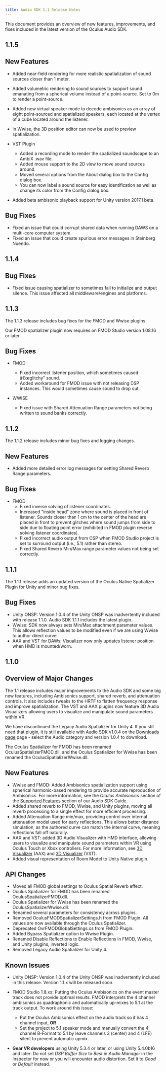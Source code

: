 ```yaml
---
title: Audio SDK 1.1 Release Notes
---
```


This document provides an overview of new features, improvements, and fixes included in the latest version of the Oculus Audio SDK.

## 1.1.5

## New Features

* Added near-field rendering for more realistic spatialization of sound sources closer than 1 meter.
* Added volumetric rendering to sound sources to support sound emanating from a spherical volume instead of a point-source. Set to 0m to render a point-source.
* Added new virtual speaker mode to decode ambisonics as an array of eight point-sourced and spatialized speakers, each located at the vertex of a cube located around the listener.
* In Wwise, the 3D position editor can now be used to preview spatialization.
* VST Plugin
	+ Added a recording mode to render the spatialized soundscape to an AmbiX .wav file.
	+ Added mouse support to the 2D view to move sound sources around.
	+ Moved several options from the About dialog box to the Config dialog box.
	+ You can now label a sound source for easy identification as well as change its color from the Config dialog box.
	
* Added beta ambisonic playback support for Unity version 2017.1 beta.


## Bug Fixes

* Fixed an issue that could corrupt shared data when running DAWS on a multi-core computer system.
* Fixed an issue that could create spurious error messages in Steinberg Nuendo.


## 1.1.4

## Bug Fixes

* Fixed issue causing spatializer to sometimes fail to initialize and output silence. This issue affected all middleware/engines and platforms.


## 1.1.3

The 1.1.3 release includes bug fixes for the FMOD and Wwise plugins.

Our FMOD spatializer plugin now requires on FMOD Studio version 1.08.16 or later.

## Bug Fixes

* FMOD 
	+ Fixed incorrect listener position, which sometimes caused â€œglitchy" sound.
	+ Added workaround for FMOD issue with not releasing DSP instances. This would sometimes cause sound to drop out.
	
* WWISE 
	+ Fixed issue with Shared Attenuation Range parameters not being written to sound banks correctly.
	


## 1.1.2

The 1.1.2 release includes minor bug fixes and logging changes.

## New Features

* Added more detailed error log messages for setting Shared Reverb Range parameters.


## Bug Fixes

* FMOD
	+ Fixed inverse solving of listener coordinates. 
	+ Increased "inside head" zone where sound is placed in front of listener. Sounds closer than 1 cm to the center of the head are placed in front to prevent glitches where sound jumps from side to side due to floating point error (exhibited in FMOD plugin reverse solving listener coordinates).
	+ Fixed incorrect audio output from OSP when FMOD Studio project is set to surround output (i.e., 5.1) rather than stereo.
	+ Fixed Shared Reverb Min/Max range parameter values not being set correctly.
	


## 1.1.1

The 1.1.1 release adds an updated version of the Oculus Native Spatializer Plugin for Unity and minor bug fixes.

## Bug Fixes

* Unity ONSP: Version 1.0.4 of the Unity ONSP was inadvertently included with release 1.1.0. Audio SDK 1.1.1 includes the latest plugin.
* Wwise: SDK now always sets Min/Max attachment parameter values. This allows reflection values to be modified even if we are using Wwise to author direct curve.
* AAX and VST for DAWs: Visualizer now only updates listener position when HMD is mounted/worn. 


## 1.1.0

## Overview of Major Changes

The 1.1 release includes major improvements to the Audio SDK and some big new features, including Ambisonics support, shared reverb, and attenuation controls. It also includes tweaks to the HRTF to flatten frequency response and improve spatialization. The VST and AAX plugins now feature 3D Audio Visualizers allowing users to visualize and manipulate sound parameters within VR.

We have discontinued the Legacy Audio Spatializer for Unity 4. If you still need that plugin, it is still available with Audio SDK v1.0.4 on the [Downloads page](/downloads/) page - select the Audio category and version 1.0.4 to download.

The Oculus Spatializer for FMOD has been renamed OculusSpatializerFMOD.dll, and the Oculus Spatializer for Wwise has been renamed the OculusSpatializerWwise.dll.

## New Features

* Wwise and FMOD: Added Ambisonics spatialization support using spherical harmonic-based rendering to provide accurate reproduction of Ambisonics. For more information, see the *Oculus Ambisonics* section of the [Supported Features](/documentation/audiosdk/latest/concepts/audiosdk-features/#audiosdk-features-supported "This section describes supported features.") section of our Audio SDK Guide.
* Added shared reverb to FMOD, Wwise, and Unity plugins, moving all reverb processing to a single effect for more efficient processing.
* Added Attenuation Range min/max, providing control over internal attenuation model used for early reflections. This allows better distance simulation, as the authored curve can match the internal curve, meaning reflections fall off naturally.
* AAX and VST: added 3D Audio Visualizer with HMD interface, allowing users to visualize and manipulate sound parameters within VR using Oculus Touch or Xbox controllers. For more information, see [3D Visualizer](/documentation/audiosdk/latest/concepts/os-aax-visualizer/ "This guide describes how to install and use the Oculus Spatializer AAX plugin with the Oculus Rift.") (AAX) and [3D Visualizer](/documentation/audiosdk/latest/concepts/os-vst-visualizer/ "This guide describes how to install and use the Oculus Spatializer VST plugin with the Oculus Rift.") (VST).
* Added visual representation of Room Model to Unity Native plugin.


## API Changes

* Moved all FMOD global settings to Oculus Spatial Reverb effect.
* Oculus Spatializer for FMOD has been renamed OculusSpatializerFMOD.dll.
* Oculus Spatializer for Wwise has been renamed the OculusSpatializerWwise.dll.
* Renamed several parameters for consistency across plugins.
* Removed OculusFMODSpatializerSettings.h from FMOD Plugin. All values are now available through the Oculus Spatializer.
* Deprecated OvrFMODGlobalSettings.cs from FMOD Plugin.
* Added Bypass Spatializer option to Wwise Plugin.
* Renamed Disable Reflections to Enable Reflections in FMOD, Wwise, and Unity plugins, inverted logic.
* Removed Legacy Audio Spatializer for Unity 4.


## Known Issues

* Unity ONSP: Version 1.0.4 of the Unity ONSP was inadvertently included in this release. Version 1.1.x will be released soon. 
* FMOD Studio 1.8.xx: Putting the Oculus Ambisonics on the event master track does not provide optimal results. FMOD interprets the 4 channel ambisonics as quadraphonic and automatically up-mixes to 5.1 at the track output. To work around this issue:
	+ Put the Oculus Ambisonics effect on the audio track so it has 4 channel input, **OR**
	+ Set the project to 5.1 speaker mode and manually convert the 4 channel B-Format to 5.1 by leave channels 3 (center) and 4 (LFE) silent to prevent automatic upmix.
	
* **Gear VR developers** using Unity 5.3.4 or later, or using Unity 5.4.0b16 and later: Do not set *DSP Buffer Size* to *Best* in *Audio Manager* in the Inspector for now or you will encounter audio distortion. Set it to *Good* or *Default* instead.

